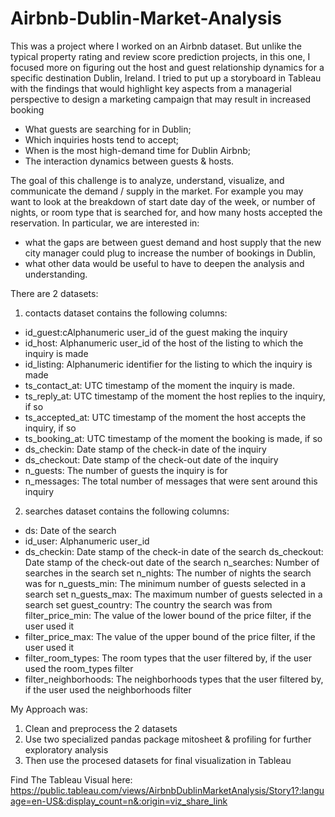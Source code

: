 # Airbnb-Dublin-Market-Analysis

This was a project where I worked on an Airbnb dataset. But unlike the typical property rating and review score prediction projects, in this one, I focused more on figuring out the host and guest relationship dynamics for a specific destination Dublin, Ireland. I tried to put up a storyboard in Tableau with the findings that would highlight key aspects from a managerial perspective to design a marketing campaign that may result in increased booking

- What guests are searching for in Dublin;
- Which inquiries hosts tend to accept;
- When is the most high-demand time for Dublin Airbnb; 
- The interaction dynamics between guests & hosts.

The goal of this challenge is to analyze, understand, visualize, and communicate the demand / supply in the market. For example you may want to look at the breakdown of start date day of the week, or number of nights, or room type that is searched for, and how many hosts accepted the reservation. In particular, we are interested in:

- what the gaps are between guest demand and host supply that the new city manager could plug to increase the number of bookings in Dublin,
- what other data would be useful to have to deepen the analysis and understanding.

There are 2 datasets: 

1. contacts dataset contains the following columns:

- id_guest:cAlphanumeric user_id of the guest making the inquiry
- id_host: Alphanumeric user_id of the host of the listing to which the inquiry is made
- id_listing: Alphanumeric identifier for the listing to which the inquiry is made
- ts_contact_at: UTC timestamp of the moment the inquiry is made.
- ts_reply_at: UTC timestamp of the moment the host replies to the inquiry, if so
- ts_accepted_at: UTC timestamp of the moment the host accepts the inquiry, if so
- ts_booking_at: UTC timestamp of the moment the booking is made, if so
- ds_checkin: Date stamp of the check-in date of the inquiry
- ds_checkout: Date stamp of the check-out date of the inquiry
- n_guests: The number of guests the inquiry is for
- n_messages: The total number of messages that were sent around this inquiry

2. searches dataset contains the following columns:

- ds: Date of the search
- id_user: Alphanumeric user_id
- ds_checkin: Date stamp of the check-in date of the search
ds_checkout: Date stamp of the check-out date of the search
n_searches: Number of searches in the search set
n_nights: The number of nights the search was for
n_guests_min: The minimum number of guests selected in a search set
n_guests_max: The maximum number of guests selected in a search set
guest_country: The country the search was from
filter_price_min: The value of the lower bound of the price filter, if the user used it
- filter_price_max: The value of the upper bound of the price filter, if the user used it
- filter_room_types: The room types that the user filtered by, if the user used the room_types filter
- filter_neighborhoods: The neighborhoods types that the user filtered by, if the user used the neighborhoods filter


My Approach was:
1. Clean and preprocess the 2 datasets
2. Use two specialized pandas package mitosheet & profiling for further exploratory analysis
3. Then use the procesed datasets for final visualization in Tableau

Find The Tableau Visual here: 
https://public.tableau.com/views/AirbnbDublinMarketAnalysis/Story1?:language=en-US&:display_count=n&:origin=viz_share_link
